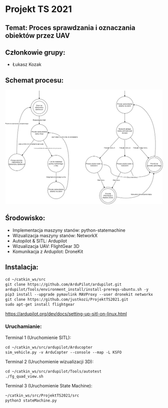 # Projekt TS 2021
## Temat: Proces sprawdzania i oznaczania obiektów przez UAV
## Członkowie grupy:
- Łukasz Kozak
## Schemat procesu:
![Schemat](img/Schemat.png)
## Środowisko:
- Implementacja maszyny stanów: python-statemachine
- Wizualizacja maszyny stanów: NetworkX
- Autopilot & SITL: Ardupilot
- Wizualizacja UAV: FlightGear 3D
- Komunikacja z Ardupilot: DroneKit
## Instalacja:
```
cd ~/catkin_ws/src
git clone https://github.com/ArduPilot/ardupilot.git
ardupilot/Tools/environment_install/install-prereqs-ubuntu.sh -y
pip3 install --upgrade pymavlink MAVProxy --user dronekit networkx 
git clone https://github.com/justkozi/ProjektTS2021.git
sudo apt-get install flightgear
```
https://ardupilot.org/dev/docs/setting-up-sitl-on-linux.html
### Uruchamianie:
Terminal 1 (Uruchomienie SITL):
```
cd ~/catkin_ws/src/ardupilot/Arducopter
sim_vehicle.py -v ArduCopter --console --map -L KSFO
```
Terminal 2 (Uruchomienie wizualizacji 3D):
```
cd ~/catkin_ws/src/ardupilot/Tools/autotest
./fg_quad_view.sh
```
Terminal 3 (Uruchomienie State Machine):
```
~/catkin_ws/src/ProjektTS2021/src
python3 stateMachine.py
```

[comment]: <> (### ToDo)

[comment]: <> (- [x] Python state machine - konsolowo - przeskakiwanie po stanach )

[comment]: <> (- [x] Znaleźć projekt z symulacją UAV - https://ardupilot.org/dev/docs/ros-gazebo.html)

[comment]: <> (- [ ] Stałe ze StateMAchine.py do YAML-a )

[comment]: <> (- [x] plt.figure - przekazywać AX &#40;na nowo ładowane grafu&#41;)
